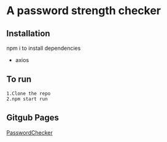 # A password strength checker

## Installation

npm i to install dependencies

- axios

## To run

```
1.Clone the repo
2.npm start run
```
## Gitgub Pages

[PasswordChecker](http://potchakik.github.io/passwordStrengthChecker/)

